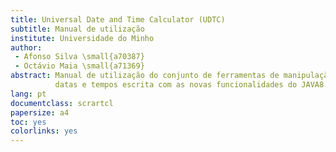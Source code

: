 ```yaml
---
title: Universal Date and Time Calculator (UDTC)
subtitle: Manual de utilização
institute: Universidade do Minho
author:
 - Afonso Silva \small{a70387}
 - Octávio Maia \small{a71369}
abstract: Manual de utilização do conjunto de ferramentas de manipulação de
          datas e tempos escrita com as novas funcionalidades do JAVA8.
lang: pt
documentclass: scrartcl
papersize: a4
toc: yes
colorlinks: yes
---
```

